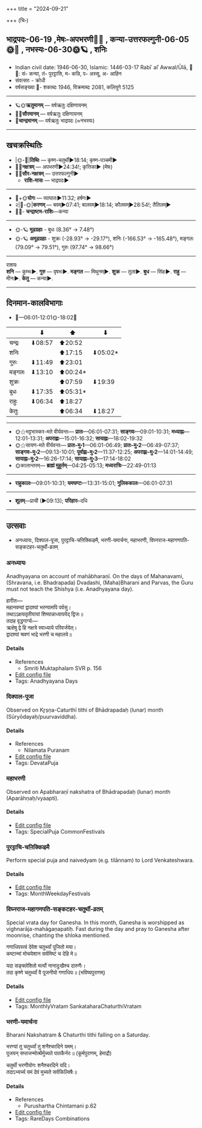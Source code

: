 +++
title = "2024-09-21"

+++
(चि॰)
## भाद्रपदः-06-19  ,मेषः-अपभरणी🌛🌌  ,  कन्या-उत्तरफल्गुनी-06-05🌞🌌  ,  नभस्यः-06-30🌞🪐  , शनिः
- Indian civil date: 1946-06-30, Islamic: 1446-03-17 Rabīʿ alʾ Awwal/Ūlā, 🌌🌞: सं- कन्या, तं- पुरट्टासि, म- कन्नि, प- अस्सू, अ- आहिन
- संवत्सरः - क्रोधी
- वर्षसङ्ख्या 🌛- शकाब्दः 1946, विक्रमाब्दः 2081, कलियुगे 5125
___________________
- 🪐🌞**ऋतुमानम्** — वर्षऋतुः दक्षिणायनम्
- 🌌🌞**सौरमानम्** — वर्षऋतुः दक्षिणायनम्
- 🌛**चान्द्रमानम्** — वर्षऋतुः भाद्रपदः (≈नभस्यः)
___________________


## खचक्रस्थितिः
- |🌞-🌛|**तिथिः** — कृष्ण-चतुर्थी►18:14; कृष्ण-पञ्चमी►  
- 🌌🌛**नक्षत्रम्** — अपभरणी►24:34!; कृत्तिका► (मेषः)  
- 🌌🌞**सौर-नक्षत्रम्** — उत्तरफल्गुनी►  
  - **राशि-मासः** — भाद्रपदः► 
___________________
- 🌛+🌞**योगः** — व्याघातः►11:32; हर्षणः►  
- २|🌛-🌞|**करणम्** — बवम्►07:41; बालवम्►18:14; कौलवम्►28:54!; तैतिलम्►  
- 🌌🌛- **चन्द्राष्टम-राशिः**—कन्या  
___________________
- 🌞-🪐 **मूढग्रहाः** - बुधः (8.36° → 7.48°)
- 🌞-🪐 **अमूढग्रहाः** - शुक्रः (-28.93° → -29.17°), शनिः (-166.53° → -165.48°), मङ्गलः (79.09° → 79.51°), गुरुः (97.74° → 98.66°)
___________________
राशयः  
**शनि** — कुम्भः►. **गुरु** — वृषभः►. **मङ्गल** — मिथुनम्►. **शुक्र** — तुला►. **बुध** — सिंहः►. **राहु** — मीनः►. **केतु** — कन्या►. 
___________________


## दिनमान-कालविभागाः
- 🌅—06:01-12:01🌞-18:02🌇  

|      |⬇     |⬆     |⬇     |
|------|-----|-----|------|
|चन्द्रः|⬇08:57 |⬆20:52 |     |
|शनिः   |     |⬆17:15 |⬇05:02*|
|गुरुः  |⬇11:49 |⬆23:01 |     |
|मङ्गलः |⬇13:10 |⬆00:24*|     |
|शुक्रः |     |⬆07:59 |⬇19:39 |
|बुधः   |⬇17:35 |⬆05:31*|     |
|राहुः  |⬇06:34 |⬆18:27 |     |
|केतुः  |     |⬆06:34 |⬇18:27 |
___________________
- 🌞⚝भट्टभास्कर-मते वीर्यवन्तः— **प्रातः**—06:01-07:31; **साङ्गवः**—09:01-10:31; **मध्याह्नः**—12:01-13:31; **अपराह्णः**—15:01-16:32; **सायाह्नः**—18:02-19:32  
- 🌞⚝सायण-मते वीर्यवन्तः— **प्रातः-मु॰1**—06:01-06:49; **प्रातः-मु॰2**—06:49-07:37; **साङ्गवः-मु॰2**—09:13-10:01; **पूर्वाह्णः-मु॰2**—11:37-12:25; **अपराह्णः-मु॰2**—14:01-14:49; **सायाह्नः-मु॰2**—16:26-17:14; **सायाह्नः-मु॰3**—17:14-18:02  
- 🌞कालान्तरम्— **ब्राह्मं मुहूर्तम्**—04:25-05:13; **मध्यरात्रिः**—22:49-01:13  
___________________
- **राहुकालः**—09:01-10:31; **यमघण्टः**—13:31-15:01; **गुलिककालः**—06:01-07:31  
___________________
- **शूलम्**—प्राची (►09:13); **परिहारः**–दधि  
___________________

## उत्सवाः
- अनध्यायः, दिक्पाल-पूजा, पुरट्टाचि-चऩिक्किऴमै, भरणी-यमार्चना, महाभरणी, विघ्नराज-महागणपति-सङ्कटहर-चतुर्थी-व्रतम्
### अनध्यायः



Anadhyayana on account of mahābharaṇī. On the days of Mahanavami, (Shravana, i.e. Bhadrapada) Dvadashi, (Maha)Bharani and Parvas, the Guru must not teach the Shishya (i.e. Anadhyayana day).

हारीतः—  
महानवम्यां द्वादश्यां भरण्यामपि पर्वसु।  
तथाऽऽक्षयतृतीयायां शिष्यान्नाध्यापयेद् द्विजः॥  
तदाह वृद्धगार्ग्यः—  
ऋक्षेषु द्वे हि नक्षत्रे स्वाध्याये परिवर्जयेत्।  
द्वादश्यां श्रवणं भाद्रे भरणी च महालये॥



#### Details
- References
  - Smriti Muktaphalam SVR p.  156
- [Edit config file](https://github.com/jyotisham/adyatithi/blob/master/time_focus/adhyayana/relative_event/mahAbharaNI/offset__00/anadhyAyaH~mahAbharaNI.toml)
- Tags: Anadhyayana Days


### दिक्पाल-पूजा

Observed on Kr̥ṣṇa-Caturthī tithi of Bhādrapadaḥ (lunar) month (Sūryōdayaḥ/puurvaviddha). 



#### Details
- References
  - Nilamata Puranam
- [Edit config file](https://github.com/jyotisham/adyatithi/blob/master/general/lunar_month/tithi/06/19/dikpAla-pUjA~2.toml)
- Tags: DevataPuja


### महाभरणी

Observed on Apabharaṇī nakshatra of Bhādrapadaḥ (lunar) month (Aparāhṇaḥ/vyaapti). 



#### Details
- [Edit config file](https://github.com/jyotisham/adyatithi/blob/master/devatA/pitR/lunar_month/nakshatra/06/02/mahAbharaNI.toml)
- Tags: SpecialPuja CommonFestivals


### पुरट्टाचि-चऩिक्किऴमै



Perform special puja and naivedyam (e.g. tilānnam) to Lord Venkateshwara.

#### Details
- [Edit config file](https://github.com/jyotisham/adyatithi/blob/master/tamil/description_only/puraTTAci~can2ikkizhamai.toml)
- Tags: MonthWeekdayFestivals


### विघ्नराज-महागणपति-सङ्कटहर-चतुर्थी-व्रतम्



Special vrata day for Ganesha. In this month, Ganesha is worshipped as vighnarāja-mahāgaṇapatiḥ. Fast during the day and pray to Ganesha after moonrise, chanting the shloka mentioned.

गणाधिपस्त्वं देवेश चतुर्थ्यां पूजितो मया।  
कष्टान्मां मोचयेशान सर्वमिष्टं च देहि मे॥  
  
यदा सङ्क्लेशितो मर्त्यो नानादुःखैश्च दारुणैः।  
तदा कृष्णे चतुर्थ्यां वै पूजनीयो गणाधिपः॥ (भविष्यपुराणम्)



#### Details
- [Edit config file](https://github.com/jyotisham/adyatithi/blob/master/devatA/gaNapati/description_only/vighnarAja-mahAgaNapati_saGkaTahara-caturthI-vratam.toml)
- Tags: MonthlyVratam SankataharaChaturthiVratam


### भरणी-यमार्चना



Bharani Nakshatram & Chaturthi tithi falling on a Saturday.

भरण्यां तु चतुर्थ्यां तु शनैश्चरदिने यमम्।  
पूजयन् सप्तजन्मोत्थैर्मुच्यते पातकैर्नरः॥ (कूर्मपुराणम्, हेमाद्रौ)  
  
चतुर्थी भरणीयोगः शनैश्चरदिने यदि।  
तदाऽभ्यर्च्य यमं देवं मुच्यते सर्वकिल्विषैः॥



#### Details
- References
  - Purushartha Chintamani p.62
- [Edit config file](https://github.com/jyotisham/adyatithi/blob/master/time_focus/special-tithis/description_only/yamacaturthI-vratam.toml)
- Tags: RareDays Combinations


